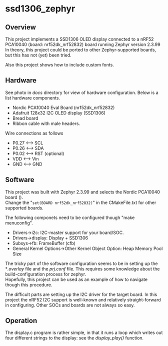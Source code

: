 # ssd1306_zephyr

## Overview
This project implements a SSD1306 OLED display connected to a nRF52 PCA10040 (board: nrf52dk_nrf52832) board running Zephyr version 2.3.99
In theory, this project could be ported to other Zephyr-supported boards, but this has not (yet) been tried.

Also this project shows how to include custom fonts.

## Hardware
See photo in *docs* directory for view of hardware configuration.
Below is a list hardware components.

 * Nordic PCA10040 Eval Board (nrf52dk_nrf52832)
 * Adafruit 128x32 I2C OLED display (SSD1306)
 * Bread board
 * Ribbon cable with male headers. 

Wire connections as follows

 * P0.27 <--> SCL
 * P0.26 <--> SDA
 * P0.02 <--> RST  (optional)
 * VDD   <--> Vin
 * GND   <--> GND

## Software
This project was built with Zephyr 2.3.99 and selects the Nordic PCA10040 board ().  
Change the "`set(BOARD nrf52dk_nrf52832)`" in the CMakeFile.txt for other supported boards. 

The following componets need to be configured though "make menuconfig".  

 * Drivers->i2c: I2C-master support for your board/SOC.
 * Drivers->display: Display + SSD1306
 * Subsys->fb: FrameBuffer (cfb)
 * General Kernel Options->Other Kernel Object Option: Heap Memory Pool Size

The tricky part of the software configuration seems to be in setting up the **.overlay* file and the *prj.conf* file.  This requires some knowledge about the build-configuration process for zephyr.  
Hopefully, this project can be used as an example of how to navigate though this procedure.

The difficult parts are setting up the I2C driver for the target board. In this project the nRF52 I2C support is well-known and relatively straight-forward in configuring.  Other SOCs and boards are not always so easy.


## Operation
The display.c program is rather simple, in that it runs a loop which writes out four different strings to the display: see the *display_play()* function.

